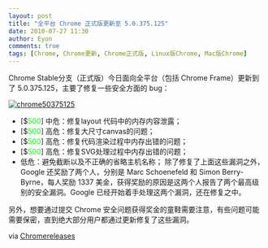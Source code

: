 ```yaml
---
layout: post
title: "全平台 Chrome 正式版更新至 5.0.375.125"
date: 2010-07-27 11:30
author: Eyon
comments: true
tags: [Chrome, Chrome更新, Chrome正式版, Linux版Chrome, Mac版Chrome]
---
```

Chrome Stable分支（正式版）今日面向全平台（包括 Chrome Frame）更新到了 5.0.375.125，主要了修复一些安全方面的 bug：

<a href="http://img.chromi.org/2010/07/chrome50375125.png">![](http://img.chromi.org/2010/07/chrome50375125.png "chrome50375125")</a>



*   [$<span style="color: #00ff00;">500</span>] 中危：修复layout 代码中的内存内容泄露；
*   [$<span style="color: #00ff00;">500</span>] 高危：修复大尺寸canvas的问题；
*   [$<span style="color: #00ff00;">500</span>] 高危：修复代码渲染过程中内存出错的问题；
*   [$<span style="color: #00ff00;">500</span>] 高危：修复SVG处理过程中内存出错的问题；
*   低危：避免截断以及不正确的省略主机名称；
除了修复了上面这些漏洞之外，Google 还奖励了两个人，分别是 Marc Schoenefeld 和 Simon Berry-Byrne，每人奖励 1337 美金，获得奖励的原因是这两个人报告了两个最高级别的安全漏洞。Google 已经开始着手处理这两个漏洞，还在修复之中。

另外，想要通过提交 Chrome 安全问题获得奖金的童鞋需要注意，有些问题可能需要保密，直到绝大部分用户都通过更新修复了这些漏洞。

via [Chromereleases](http://googlechromereleases.blogspot.com/2010/07/stable-channel-update_26.html)
